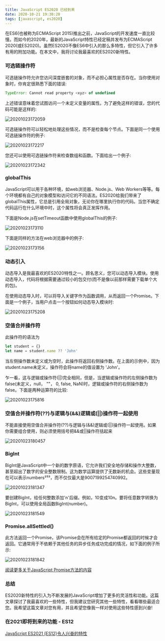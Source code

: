 ```yaml
---
title: JavaScript ES2020 已经到来
date: 2020-10-21 19:38:20
tags: [javascript, es2020]
---
```


在ES6(也被称为ECMAScript 2015)推出之前，JavaScript的开发速度一直比较慢。而如今的2020年，最新的JavaScript特性已经定稿并发布为ECMAScript 2020(或ES2020)。虽然ES2020不像ES6中引入的那么多特性，但它引入了许多有用的附加功能。在本文中，我将讨论我最喜欢的ES2020新特性。

<!-- more -->

### 可选链操作符

可选链操作符允许您访问深度嵌套的对象，而不必担心属性是否存在。当你使用对象时，你肯定很熟悉下面的错误:

```js
TypeError: Cannot read property <xyz> of undefined
```

上述错误意味着您试图访问一个未定义变量的属性。为了避免这样的错误，您的代码可能是这样的:

![20201023172059](https://image.whyour.cn/others/20201023172059.png)

可选链操作符可以轻松地处理这些情况，而不是检查每个节点。下面是同一个使用可选链操作符的例子:

![20201023172217](https://image.whyour.cn/others/20201023172217.png)

您还可以使用可选链操作符来检查数组和函数。下面给出一个例子:

![20201023172342](https://image.whyour.cn/others/20201023172342.png)

### globalThis

JavaScript可以用于各种环境，如web浏览器、Node.js、Web Workers等等。每个环境都有自己的对象模型和访问它的不同语法。ES2020给我们带来了globalThis属性，它总是引用全局对象，无论你在哪里执行你的代码。当您不确定代码运行在什么环境中时，这个属性将会真正发挥作用。

下面是Node.js在setTimeout函数中使用globalThis的例子:

![20201023173110](https://image.whyour.cn/others/20201023173110.png)

下面是同样的方法在web浏览器中的例子:

![20201023173156](https://image.whyour.cn/others/20201023173156.png)

### 动态引入

动态导入是我最喜欢的ES2020特性之一。顾名思义，您可以动态导入模块。使用动态导入，代码将根据需要通过较小的包交付(而不是像以前那样需要下载单个大的包)。

在使用动态导入时，可以将导入关键字作为函数调用，从而返回一个Promise。下面是一个例子，当用户点击一个按钮如何动态导入模块时:

![20201023175208](https://image.whyour.cn/others/20201023175208.png)

### 空值合并操作符

此操作符的语法为

```js
let student = {}
let name = student.name ?? 'John'
```

当左侧操作数未定义或为空时，此操作将返回右侧操作数。在上面的示例中，因为student.name未定义，操作符会将name的值设置为 'John'。

乍一看，这与逻辑或操作符(||)完全相同，但是，当逻辑或操作符的左侧操作数为false(未定义，null， ""， 0, false, NaN)时，逻辑或操作符的右侧操作数为false。下面是两种运算符的比较:

![20201023175816](https://image.whyour.cn/others/20201023175816.png)

### 空值合并操作符(??)与逻辑与(&&)逻辑或(||)操作符一起使用

不能直接使用空值合并操作符(??)与逻辑与(&&)逻辑或(||)操作符一起使用。如果你需要组合使用，则必须使用括号把&&或||操作符括起来

![20201023180457](https://image.whyour.cn/others/20201023180457.png)

### BigInt

BigInt是JavaScript中一个新的数字原语，它允许我们安全地存储和操作大整数，甚至超出了数字的安全整数限制。这为数学运算提供了无数新的机会。这些变量现在可以表示numbers²⁵³，而不仅仅最大是9007199254740992。

![20201023181347](https://image.whyour.cn/others/20201023181347.png)

要创建BigInt，给任何整数添加'n'后缀。例如，10变成10n。要将任意数字转换为BigInt，可以使用全局函数BigInt(number)。

![20201023181549](https://image.whyour.cn/others/20201023181549.png)

### Promise.allSettled()

此方法返回一个Promise，该Promise会在所有给定的Promise都返回的时候才会返回。它通常用于不依赖于其他任务的异步任务成功完成的情况，如下面的例子所示:

![20201023181842](https://image.whyour.cn/others/20201023181842.png)

[阅读更多关于JavaScript Promise方法的内容](https://medium.com/@taranpreet_94321/javascript-promise-comparison-c0bfedaf1f1)

### 总结

ES2020新特性的引入为不断发展的JavaScript增加了更多的灵活性和功能。这篇文章探讨了我最喜欢的一些特性，但我建议您研究其他一些特性，看看哪些最适合您。我希望这篇文章对您有用，并且希望您像我一样对使用这些特性感到兴奋!

### 在2021即将到来的功能 - ES12

[JavaScript ES2021 (ES12)令人兴奋的特性](https://medium.com/@taranpreet_94321/exciting-features-of-javascript-es2021-es12-1de8adf6550b)